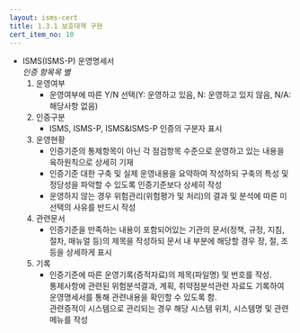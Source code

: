 ```yaml
---
layout: isms-cert
title: 1.3.1 보호대책 구현
cert_item_no: 10
---
```


- ISMS(ISMS-P) 운영명세서  
  _인증 항목목 별_
  1. 운영여부  
     - 운영여부에 따른 Y/N 선택(Y: 운영하고 있음, N: 운영하고 있지 않음, N/A: 해당사항 없음)			
  2. 인증구분  
     - ISMS, ISMS-P, ISMS&ISMS-P 인증의 구분자 표시
  3. 운영현황  
     - 인증기준의 통제항목이 아닌 각 점검항목 수준으로 운영하고 있는 내용을 육하원칙으로 상세히 기재
     - 인증기준 대한 구축 및 실제 운영내용을 요약하여 작성하되 구축의 특성 및 정당성을 파악할 수 있도록 인증기준보다 상세히 작성
     - 운영하지 않는 경우 위험관리(위험평가 및 처리)의 결과 및 분석에 따른 미선택의 사유를 반드시 작성
  4. 관련문서
     - 인증기준을 만족하는 내용이 포함되어있는 기관의 문서(정책, 규정, 지침, 절차, 매뉴얼 등)의 제목을 작성하되 문서 내 부분에 해당할 경우 장, 절, 조 등을 상세하게 표시
  5. 기록
     - 인증기준에 따른 운영기록(증적자료)의 제목(파일명) 및 번호를 작성.  
     통제사항에 관련된 위험분석결과, 계획, 취약점분석관련 자료도 기록하여 운영명세서를 통해 관련내용을 확인할 수 있도록 함.  
     관련증적이 시스템으로 관리되는 경우 해당 시스템 위치, 시스템명 및 관련 메뉴를 작성							
									
									
